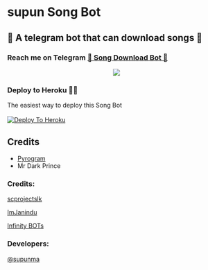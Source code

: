 # supun Song Bot
##  🎹 A telegram bot that can download songs 🎸
### Reach me on Telegram [🎹 Song Download Bot 🎸](http://t.me/songdownloadersl_bot_zone_bot)
<p align="center">
  <img src="https://telegra.ph/file/3d8882ce42f3a010986e6.jpg">
</p>




### Deploy to Heroku 🏃‍♂

The easiest way to deploy this Song Bot  <br><br>
[![Deploy To Heroku](https://www.herokucdn.com/deploy/button.svg)](https://heroku.com/deploy?template=https://github.com/UvinduBro/UBSongBot)


## Credits

- [Pyrogram](https://github.com/pyrogram)
- Mr Dark Prince

### Credits:

[scprojectslk](https://github.com/scprojectslk)

[ImJanindu](https://github.com/ImJanindu)

[Infinity BOTs](https://t.me/Infinity_BOTs)


### Developers:

[@supunma](https://t.me/supunma)

